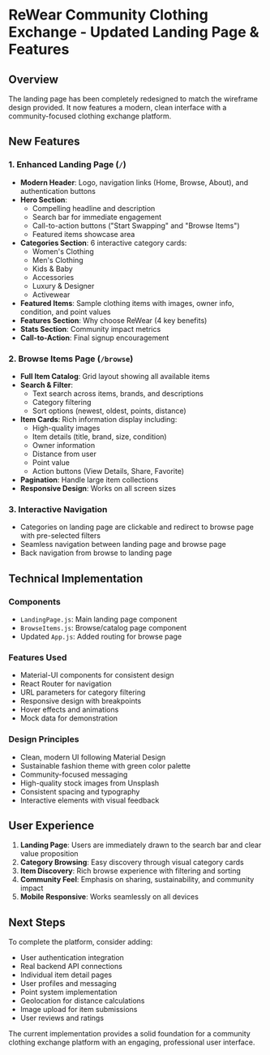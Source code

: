 # ReWear Community Clothing Exchange - Updated Landing Page & Features

## Overview
The landing page has been completely redesigned to match the wireframe design provided. It now features a modern, clean interface with a community-focused clothing exchange platform.

## New Features

### 1. Enhanced Landing Page (`/`)
- **Modern Header**: Logo, navigation links (Home, Browse, About), and authentication buttons
- **Hero Section**: 
  - Compelling headline and description
  - Search bar for immediate engagement
  - Call-to-action buttons ("Start Swapping" and "Browse Items")
  - Featured items showcase area
- **Categories Section**: 6 interactive category cards:
  - Women's Clothing
  - Men's Clothing
  - Kids & Baby
  - Accessories
  - Luxury & Designer
  - Activewear
- **Featured Items**: Sample clothing items with images, owner info, condition, and point values
- **Features Section**: Why choose ReWear (4 key benefits)
- **Stats Section**: Community impact metrics
- **Call-to-Action**: Final signup encouragement

### 2. Browse Items Page (`/browse`)
- **Full Item Catalog**: Grid layout showing all available items
- **Search & Filter**: 
  - Text search across items, brands, and descriptions
  - Category filtering
  - Sort options (newest, oldest, points, distance)
- **Item Cards**: Rich information display including:
  - High-quality images
  - Item details (title, brand, size, condition)
  - Owner information
  - Distance from user
  - Point value
  - Action buttons (View Details, Share, Favorite)
- **Pagination**: Handle large item collections
- **Responsive Design**: Works on all screen sizes

### 3. Interactive Navigation
- Categories on landing page are clickable and redirect to browse page with pre-selected filters
- Seamless navigation between landing page and browse page
- Back navigation from browse to landing page

## Technical Implementation

### Components
- `LandingPage.js`: Main landing page component
- `BrowseItems.js`: Browse/catalog page component
- Updated `App.js`: Added routing for browse page

### Features Used
- Material-UI components for consistent design
- React Router for navigation
- URL parameters for category filtering
- Responsive design with breakpoints
- Hover effects and animations
- Mock data for demonstration

### Design Principles
- Clean, modern UI following Material Design
- Sustainable fashion theme with green color palette
- Community-focused messaging
- High-quality stock images from Unsplash
- Consistent spacing and typography
- Interactive elements with visual feedback

## User Experience
1. **Landing Page**: Users are immediately drawn to the search bar and clear value proposition
2. **Category Browsing**: Easy discovery through visual category cards
3. **Item Discovery**: Rich browse experience with filtering and sorting
4. **Community Feel**: Emphasis on sharing, sustainability, and community impact
5. **Mobile Responsive**: Works seamlessly on all devices

## Next Steps
To complete the platform, consider adding:
- User authentication integration
- Real backend API connections
- Individual item detail pages
- User profiles and messaging
- Point system implementation
- Geolocation for distance calculations
- Image upload for item submissions
- User reviews and ratings

The current implementation provides a solid foundation for a community clothing exchange platform with an engaging, professional user interface.
